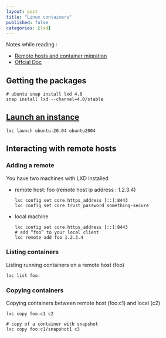 ```yaml
---
layout: post
title: "Linux containers"
published: false
categories: [lxd]
---
```

Notes while reading :
* [Remote hosts and container migration][2]
* [Offcial Doc][1]

## Getting the packages
```
# ubuntu snap install lxd 4.0
snap install lxd --channel=4.0/stable
```

## [Launch an instance][3]
```
lxc launch ubuntu:20.04 ubuntu2004
```


## Interacting with remote hosts

### Adding a remote
You have two machines with LXD installed

* remote host: foo (remote host ip address : 1.2.3.4)

    ```
    lxc config set core.https_address [::]:8443
    lxc config set core.trust_password something-secure
    ```

* local machine

    ```
    lxc config set core.https_address [::]:8443
    # add “foo” to your local client
    lxc remote add foo 1.2.3.4
    ```    

### Listing containers
Listing running containers on a remote host (foo)

```
lxc list foo:
```

### Copying containers
Copying containers between remote host (foo:c1) and local (c2)

```
lxc copy foo:c1 c2

# copy of a container with snapshot
lxc copy foo:c1/snapshot1 c3
```    

[1]: https://lxd.readthedocs.io/en/latest/storage/ "LXD"

[2]: https://stgraber.org/2016/04/12/lxd-2-0-remote-hosts-and-container-migration-612/ "LXD remote container"

[3]: https://linuxcontainers.org/lxd/getting-started-cli/#launch-a-container "Launch an instance"
